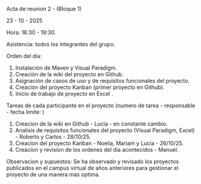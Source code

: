 Acta de reunion 2 - (Bloque 1)

23 - 10 - 2025

Hora: 16:30 - 19:30.

Asistencia: todos los integrantes del grupo.

Orden del dia: 
1. Instalación de Maven y Visual Paradigm.
2. Creación de la wiki del proyecto en Github.
3. Asignación de casos de uso y de requisitos funcionales del proyecto.
4. Creación del proyecto Kanban (primer proyecto en Github).
5. Inicio de trabajo de proyecto en Excel .

Tareas de cada participante en el proyecto (numero de tarea - responsable - fecha limite: )
1. Creacion de la wiki en Github - Lucia - en constante cambio.
2. Analisis de requisitos funcionales del proyecto (Visual Paradigm, Excel) - Roberto y Carlos - 28/10/25.
3. Creacion del proyecto Kanban - Noelia, Mariam y Lucia - 26/10/25.
4. Creacion y revision de los ordenes del dia acontecidos - Manuel.

Observacion y supuestos: 
Se ha observado y revisado los proyectos publicados en el campus virtual de años 
anteriores para gestionar el proyecto de una manera mas optima.



